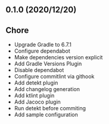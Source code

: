 <a name="0.1.0"></a>
## 0.1.0 (2020/12/20)


## Chore

* Upgrade Gradle to 6.7.1
* Configure dependabot
* Make dependencies version explicit
* Add Gradle Versions Plugin
* Disable dependabot
* Configure commitlint via githook
* Add detekt plugin
* Add changelog generation
* Add ktlint plugin
* Add Jacoco plugin
* Run detekt before commiting
* Add sample configuration
